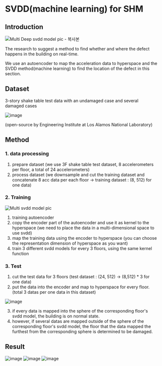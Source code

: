 # SVDD(machine learning) for SHM

## Introduction
![Multi Deep svdd model pic - 복사본](https://github.com/happyleeyi/SVDD-for-SHM/assets/173021832/9f614f57-9359-4d56-bd22-31bef9b7de67)

The research to suggest a method to find whether and where the defect happens in the building on real-time.

We use an autoencoder to map the acceleration data to hyperspace and the SVDD method(machine learning) to find the location of the defect in this section.

## Dataset

3-story shake table test data with an undamaged case and several damaged cases

![image](https://github.com/happyleeyi/SVDD-for-SHM/assets/173021832/b328aac8-2b3d-4063-9154-6c3e3cb029e1)


(open-source by Engineering Institute at Los Alamos National Laboratory)

## Method

### 1. data processing
1. prepare dataset (we use 3F shake table test dataset, 8 accelerometers per floor, a total of 24 accelerometers)
2. process dataset (we downsample and cut the training dataset and concatenate 8 acc data per each floor -> training dataset : (8, 512) for one data)

### 2. Training
![Multi svdd model pic](https://github.com/happyleeyi/SVDD-for-SHM/assets/173021832/255e7a82-2bc4-4ad6-b165-6b4a0d51e6d6)

1. training autoencoder
2. copy the encoder part of the autoencoder and use it as kernel to the hyperspace (we need to place the data in a multi-dimensional space to use svdd)
3. map the training data using the encoder to hyperspace (you can choose the representation dimension of hyperspace as you want)
4. train 3 different svdd models for every 3 floors, using the same kernel function

### 3. Test
1. cut the test data for 3 floors (test dataset : (24, 512) -> (8,512) * 3 for one data)
2. put the data into the encoder and map to hyperspace for every floor. (total 3 datas per one data in this dataset)

![image](https://github.com/happyleeyi/SVDD-for-SHM/assets/173021832/9113a39a-d7fb-4f44-84e5-5245d848daaa)

3. if every data is mapped into the sphere of the corresponding floor's svdd model, the building is on normal state.
4. however, if several datas are mapped outside of the sphere of the corresponding floor's svdd model, the floor that the data mapped the furthest from the corresponding sphere is determined to be damaged.

## Result

![image](https://github.com/happyleeyi/SVDD-for-SHM/assets/173021832/cbc72996-60e9-44bc-8673-531957db65d8)
![image](https://github.com/happyleeyi/SVDD-for-SHM/assets/173021832/73e82b5c-6e0a-48e4-89d5-6ba4b338b568)
![image](https://github.com/happyleeyi/SVDD-for-SHM/assets/173021832/06d8b1bd-aa7b-40fa-9c17-99db25033618)



